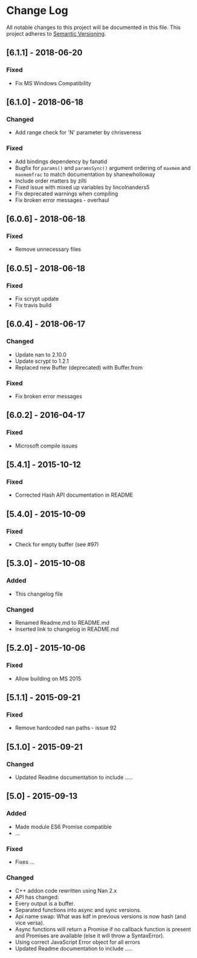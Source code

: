 # Change Log
All notable changes to this project will be documented in this file.
This project adheres to [Semantic Versioning](http://semver.org/).

## [6.1.1] - 2018-06-20
### Fixed
- Fix MS Windows Compatibility

## [6.1.0] - 2018-06-18
### Changed
- Add range check for 'N' parameter by chrisveness

### Fixed
- Add bindings dependency by fanatid
- Bugfix for `params()` and `paramsSync()` argument ordering of `maxmem` and `maxmemfrac` to match documentation by shanewholloway
- Include order matters by zilti
- Fixed issue with mixed up variables by lincolnanders5
- Fix deprecated warnings when compiling
- Fix broken error messages - overhaul

## [6.0.6] - 2018-06-18
### Fixed
- Remove unnecessary files

## [6.0.5] - 2018-06-18
### Fixed
- Fix scrypt update
- Fix travis build

## [6.0.4] - 2018-06-17
### Changed
- Update nan to 2.10.0
- Update scrypt to 1.2.1
- Replaced new Buffer (deprecated) with Buffer.from

### Fixed
- Fix broken error messages

## [6.0.2] - 2016-04-17
### Fixed
- Microsoft compile issues

## [5.4.1] - 2015-10-12
### Fixed
- Corrected Hash API documentation in README

## [5.4.0] - 2015-10-09
### Fixed
- Check for empty buffer (see #97)

## [5.3.0] - 2015-10-08
### Added
- This changelog file

### Changed
- Renamed Readme.md to README.md
- Inserted link to changelog in README.md

## [5.2.0] - 2015-10-06
### Fixed
- Allow building on MS 2015

## [5.1.1] - 2015-09-21
### Fixed
- Remove hardcoded nan paths - issue 92

## [5.1.0] - 2015-09-21
### Changed
- Updated Readme documentation to include .....

## [5.0] - 2015-09-13
### Added
- Made module ES6 Promise compatible
- ...

### Fixed
- Fixes ...

### Changed
- C++ addon code rewritten using Nan 2.x
- API has changed:
- Every output is a buffer.
- Separated functions into async and sync versions.
- Api name swap: What was kdf in previous versions is now hash (and vice versa).
- Async functions will return a Promise if no callback function is present and Promises are available (else it will throw a SyntaxError).
- Using correct JavaScript Error object for all errors
- Updated Readme documentation to include .....
